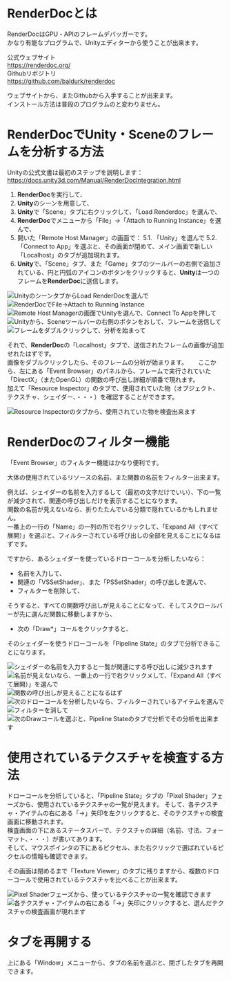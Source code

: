 # RenderDocとは

RenderDocはGPU・APIのフレームデバッガーです。  
かなり有能なプログラムで、Unityエディターから使うことが出来ます。

公式ウェブサイト  
https://renderdoc.org/  
Githubリポジトリ  
https://github.com/baldurk/renderdoc  

ウェブサイトから、またGithubから入手することが出来ます。  
インストール方法は普段のプログラムのと変わりません。

# RenderDocでUnity・Sceneのフレームを分析する方法

Unityの公式文書は最初のステップを説明します：
https://docs.unity3d.com/Manual/RenderDocIntegration.html

1. **RenderDoc**を実行して、
2. **Unity**のシーンを用意して、
3. **Unity**で「Scene」タブに右クリックして、「Load Renderdoc」を選んで、
4. **RenderDoc**でメニューから「File」→「Attach to Running Instance」を選んで、
5. 開いた「Remote Host Manager」の画面で：
  5.1. 「Unity」を選んで
  5.2. 「Connect to App」を選ぶと、その画面が閉めて、メイン画面で新しい「Localhost」のタブが追加現れます。
6. **Unity**で、「Scene」タブ、また「Game」タブのツールバーの右側で追加されている、円と円弧のアイコンのボタンをクリックすると、**Unity**は一つのフレームを**RenderDoc**に送信します。

![UnityのシーンタブからLoad RenderDocを選んで](/images/Unity-RenderDoc-0.png)  
![RenderDocでFile→Attach to Running Instance](/images/Unity-RenderDoc-1.png)  
![Remote Host Managerの画面でUnityを選んで、Connect To Appを押して](/images/Unity-RenderDoc-2.png)  
![Unityから、Sceneツールバーの右側のボタンをおして、フレームを送信して](/images/Unity-RenderDoc-3.png)  
![フレームをダブルクリックして、分析を始まって](/images/Unity-RenderDoc-4.png)

それで、**RenderDoc**の「Localhost」タブで、送信されたフレームの画像が追加せれたはずです。  
画像をダブルクリックしたら、そのフレームの分析が始まります。　　
ここから、左にある「Event Browser」のパネルから、フレームで実行されていた「DirectX」（またOpenGL）の関数の呼び出し詳細が順番で現れます。  
加えて「Resource Inspector」のタブで、使用されていた物（オブジェクト、テクスチャ、シェイダー、・・・）を確認することができます。

![Resource Inspectorのタブから、使用されていた物を検査出来ます](/images/RenderDoc-Resource-Inspector.png)

# RenderDocのフィルター機能

「Event Browser」のフィルター機能はかなり便利です。

大体の使用されているリソースの名前、また関数の名前をフィルター出来ます。

例えば、シェイダーの名前を入力するして（最初の文字だけでいい）、下の一覧が減少されて、関連の呼び出しだけを表示することになります。  
関数の名前が見えないなら、折りたたんでいる分類で隠れているかもしれません。  
一番上の一行の「Name」の一列の所で右クリックして、「Expand All（すべて展開）」を選ぶと、フィルターされている呼び出しの全部を見えることになるはずです。

ですから、あるシェイダーを使っているドローコールを分析したいなら：
* 名前を入力して、
* 関連の「VSSetShader」、また「PSSetShader」の呼び出しを選んで、
* フィルターを削除して、

そうすると、すべての関数呼び出しが見えることになって、そしてスクロールバーが先に選んだ関数に移動しますから、

* 次の「Draw*」コールをクリックすると、

そのシェイダーを使うドローコールを「Pipeline State」のタブで分析できることになります。

![シェイダーの名前を入力すると一覧が関連にする呼び出しに減少されます](/images/RenderDoc-Kensaku-1.png)
![名前が見えないなら、一番上の一行で右クリックメして、「Expand All（すべて展開）」を選んで](/images/RenderDoc-Kensaku-2.png)
![関数の呼び出しが見えることになるはず](/images/RenderDoc-Kensaku-3.png)
![次のドローコールを分析したいなら、フィルターされているアイテムを選んで](/images/RenderDoc-Kensaku-4.png)
![フィルターを消して](/images/RenderDoc-Kensaku-5.png)
![次のDrawコールを選ぶと、Pipeline Stateのタブで分析でその分析を出来ます](/images/RenderDoc-Kensaku-6.png)

# 使用されているテクスチャを検査する方法

ドローコールを分析していると、「Pipeline State」タブの「Pixel Shader」フェーズから、使用されているテクスチャの一覧が見えます。
そして、各テクスチャ・アイテムの右にある「→」矢印を左クリックすると、そのテクスチャの検査画面に移動されます。  
検査画面の下にあるステータスバーで、テクスチャの詳細（名前、寸法、フォーマット、・・・）が書いてあります。  
そして、マウスポインタの下にあるピクセル、また右クリックで選ばれているピクセルの情報も確認できます。

その画面は閉めるまで「Texture Viewer」のタブに残りますから、複数のドローコールで使用されているテクスチャを比べることが出来ます。

![Pixel Shaderフェーズから、使っているテクスチャの一覧を確認できます](/images/RenderDoc-View-Texture.png)
![各テクスチャ・アイテムの右にある「→」矢印にクリックすると、選んだテクスチャの検査画面が現れます](/images/Unity-RenderDoc-7.png)

# タブを再開する

上にある「Window」メニューから、タブの名前を選ぶと、閉ざしたタブを再開できます。

